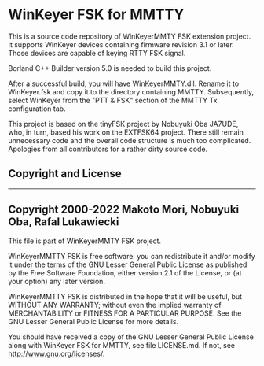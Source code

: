 # WinKeyer FSK for MMTTY

This is a source code repository of WinKeyerMMTY FSK extension project. It supports WinKeyer devices containing firmware
revision 3.1 or later. Those devices are capable of keying RTTY FSK signal.

Borland C++ Builder version 5.0 is needed to build this project.

After a successful build, you will have WinKeyerMMTY.dll. Rename it to WinKeyer.fsk and copy it to the directory
containing MMTTY. Subsequently, select WinKeyer from the "PTT & FSK" section of the MMTTY Tx configuration tab.

This project is based on the tinyFSK project by Nobuyuki Oba JA7UDE, who, in turn, based his work on the EXTFSK64 project.
There still remain unnecessary code and the overall code structure is much too complicated. Apologies from all contributors for a
rather dirty source code.

## Copyright and License

-----------------------------------------------------------------------------------------------------------------------------------------------
Copyright 2000-2022 Makoto Mori, Nobuyuki Oba, Rafal Lukawiecki
-----------------------------------------------------------------------------------------------------------------------------------------------
This file is part of WinKeyerMMTY FSK project.

WinKeyerMMTTY FSK is free software: you can redistribute it and/or modify it under the terms of the GNU Lesser General Public License
as published by the Free Software Foundation, either version 2.1 of the License, or (at your option) any later version.

WinKeyerMMTTY FSK is distributed in the hope that it will be useful, but WITHOUT ANY WARRANTY; without even the implied warranty of
MERCHANTABILITY or FITNESS FOR A PARTICULAR PURPOSE.  See the GNU Lesser General Public License for more details.

You should have received a copy of the GNU Lesser General Public License along with WinKeyer FSK for MMTTY, see file LICENSE.md.  If not, see
http://www.gnu.org/licenses/.
